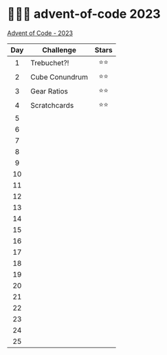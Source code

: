 # 🎄👨‍💻 advent-of-code 2023

[Advent of Code - 2023](https://adventofcode.com/2023)

| Day | Challenge      | Stars  |
| :-: | -------------- | :----: |
|  1  | Trebuchet?!    | ⭐️⭐️ |
|  2  | Cube Conundrum | ⭐️⭐️ |
|  3  | Gear Ratios    | ⭐️⭐️ |
|  4  | Scratchcards   | ⭐️⭐️ |
|  5  |                |        |
|  6  |                |        |
|  7  |                |        |
|  8  |                |        |
|  9  |                |        |
| 10  |                |        |
| 11  |                |        |
| 12  |                |        |
| 13  |                |        |
| 14  |                |        |
| 15  |                |        |
| 16  |                |        |
| 17  |                |        |
| 18  |                |        |
| 19  |                |        |
| 20  |                |        |
| 21  |                |        |
| 22  |                |        |
| 23  |                |        |
| 24  |                |        |
| 25  |                |        |
